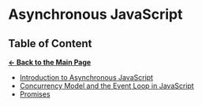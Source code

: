 # Asynchronous JavaScript

## Table of Content

[**&larr; Back to the Main Page**](./../README.md)

<div></div>

- [Introduction to Asynchronous JavaScript](./intro-async.md)
- [Concurrency Model and the Event Loop in JavaScript](./concurrency.md)
- [Promises](./promises.md)

<div></div>
